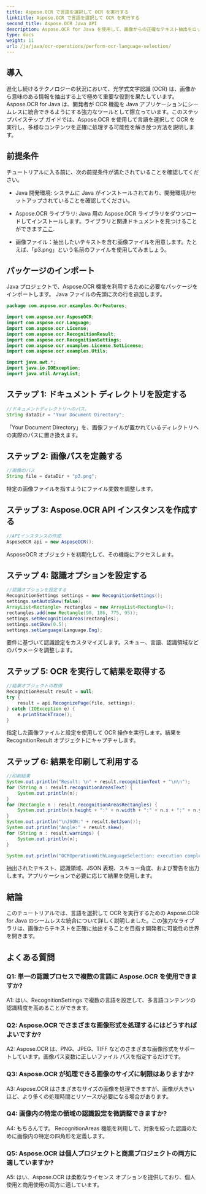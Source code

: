 ```yaml
---
title: Aspose.OCR で言語を選択して OCR を実行する
linktitle: Aspose.OCR で言語を選択して OCR を実行する
second_title: Aspose.OCR Java API
description: Aspose.OCR for Java を使用して、画像からの正確なテキスト抽出をロック解除します。言語を選択して正確な OCR を行うには、ステップバイステップのガイドに従ってください。
type: docs
weight: 11
url: /ja/java/ocr-operations/perform-ocr-language-selection/
---
```

## 導入

進化し続けるテクノロジーの状況において、光学式文字認識 (OCR) は、画像から意味のある情報を抽出する上で極めて重要な役割を果たしています。 Aspose.OCR for Java は、開発者が OCR 機能を Java アプリケーションにシームレスに統合できるようにする強力なツールとして際立っています。このステップバイステップ ガイドでは、Aspose.OCR を使用して言語を選択して OCR を実行し、多様なコンテンツを正確に処理する可能性を解き放つ方法を説明します。

## 前提条件

チュートリアルに入る前に、次の前提条件が満たされていることを確認してください。

- Java 開発環境: システムに Java がインストールされており、開発環境がセットアップされていることを確認してください。

-  Aspose.OCR ライブラリ: Java 用の Aspose.OCR ライブラリをダウンロードしてインストールします。ライブラリと関連ドキュメントを見つけることができます[ここ](https://reference.aspose.com/ocr/java/).

- 画像ファイル：抽出したいテキストを含む画像ファイルを用意します。たとえば、「p3.png」という名前のファイルを使用してみましょう。

## パッケージのインポート

Java プロジェクトで、Aspose.OCR 機能を利用するために必要なパッケージをインポートします。 Java ファイルの先頭に次の行を追加します。

```java
package com.aspose.ocr.examples.OcrFeatures;

import com.aspose.ocr.AsposeOCR;
import com.aspose.ocr.Language;
import com.aspose.ocr.License;
import com.aspose.ocr.RecognitionResult;
import com.aspose.ocr.RecognitionSettings;
import com.aspose.ocr.examples.License.SetLicense;
import com.aspose.ocr.examples.Utils;

import java.awt.*;
import java.io.IOException;
import java.util.ArrayList;
```

## ステップ 1: ドキュメント ディレクトリを設定する

```java
//ドキュメントディレクトリへのパス。
String dataDir = "Your Document Directory";
```

「Your Document Directory」を、画像ファイルが置かれているディレクトリへの実際のパスに置き換えます。

## ステップ 2: 画像パスを定義する

```java
//画像のパス
String file = dataDir + "p3.png";
```

特定の画像ファイルを指すようにファイル変数を調整します。

## ステップ 3: Aspose.OCR API インスタンスを作成する

```java
//APIインスタンスの作成
AsposeOCR api = new AsposeOCR();
```

AsposeOCR オブジェクトを初期化して、その機能にアクセスします。

## ステップ 4: 認識オプションを設定する

```java
//認識オプションを設定する
RecognitionSettings settings = new RecognitionSettings();
settings.setAutoSkew(false);
ArrayList<Rectangle> rectangles = new ArrayList<Rectangle>();
rectangles.add(new Rectangle(90, 186, 775, 95));
settings.setRecognitionAreas(rectangles);
settings.setSkew(0.5);
settings.setLanguage(Language.Eng);
```

要件に基づいて認識設定をカスタマイズします。スキュー、言語、認識領域などのパラメータを調整します。

## ステップ 5: OCR を実行して結果を取得する

```java
//結果オブジェクトの取得
RecognitionResult result = null;
try {
    result = api.RecognizePage(file, settings);
} catch (IOException e) {
    e.printStackTrace();
}
```

指定した画像ファイルと設定を使用して OCR 操作を実行します。結果を RecognitionResult オブジェクトにキャプチャします。

## ステップ 6: 結果を印刷して利用する

```java
//印刷結果
System.out.println("Result: \n" + result.recognitionText + "\n\n");
for (String n : result.recognitionAreasText) {
    System.out.println(n);
}
for (Rectangle n : result.recognitionAreasRectangles) {
    System.out.println(n.height + ":" + n.width + ":" + n.x + ":" + n.y);
}
System.out.println("\nJSON:" + result.GetJson());
System.out.println("Angle:" + result.skew);
for (String n : result.warnings) {
    System.out.println(n);
}

System.out.println("OCROperationWithLanguageSelection: execution complete");
```

抽出されたテキスト、認識領域、JSON 表現、スキュー角度、および警告を出力します。アプリケーションで必要に応じて結果を使用します。

## 結論

このチュートリアルでは、言語を選択して OCR を実行するための Aspose.OCR for Java のシームレスな統合について詳しく説明しました。この強力なライブラリは、画像からテキストを正確に抽出することを目指す開発者に可能性の世界を開きます。

## よくある質問

### Q1: 単一の認識プロセスで複数の言語に Aspose.OCR を使用できますか?

A1: はい、RecognitionSettings で複数の言語を設定して、多言語コンテンツの認識精度を高めることができます。

### Q2: Aspose.OCR でさまざまな画像形式を処理するにはどうすればよいですか?

A2: Aspose.OCR は、PNG、JPEG、TIFF などのさまざまな画像形式をサポートしています。画像パス変数に正しいファイル パスを指定するだけです。

### Q3: Aspose.OCR が処理できる画像のサイズに制限はありますか?

A3: Aspose.OCR はさまざまなサイズの画像を処理できますが、画像が大きいほど、より多くの処理時間とリソースが必要になる場合があります。

### Q4: 画像内の特定の領域の認識設定を微調整できますか?

A4: もちろんです。 RecognitionAreas 機能を利用して、対象を絞った認識のために画像内の特定の四角形を定義します。

### Q5: Aspose.OCR は個人プロジェクトと商業プロジェクトの両方に適していますか?

A5: はい、Aspose.OCR は柔軟なライセンス オプションを提供しており、個人使用と商用使用の両方に適しています。